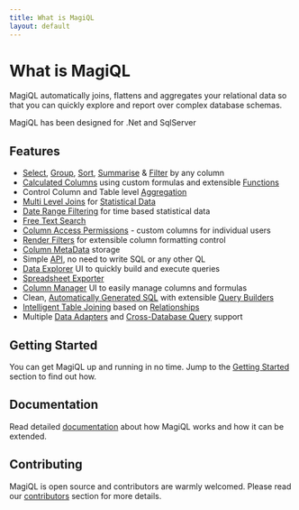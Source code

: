 ```yaml
---
title: What is MagiQL
layout: default
---
```


What is MagiQL
===================

MagiQL automatically joins, flattens and aggregates your relational data so that you can quickly explore and report over complex database schemas.

MagiQL has been designed for .Net and SqlServer

Features
------------
 * [Select](/docs/querying/query-model/#selected-columns), [Group](/docs/querying/query-model/#group-by-column), [Sort](/docs/querying/query-model/#order-by-column), [Summarise](/docs/querying/query-model/#summarise-by-column) & [Filter](/docs/querying/query-model/#column-filters) by any column
 * [Calculated Columns](/docs/components/calculated-columns/) using custom formulas and extensible [Functions](/docs/components/calculated-columns/#functions)
 * Control Column and Table level [Aggregation](/docs/components/column-definitions/#fieldaggregationmode)
 * [Multi Level Joins]() for [Statistical Data]()
 * [Date Range Filtering](/docs/querying/query-model/#date-range-filters) for time based statistical data
 * [Free Text Search](/docs/querying/query-model/#text-query)
 * [Column Access Permissions](/docs/components/column-definitions/)  - custom columns for individual users
 * [Render Filters](/docs/extensibility/render-filters/) for extensible column formatting control
 * [Column MetaData](/docs/components/column-metadata/) storage
 * Simple [API](/docs/api/), no need to write SQL or any other QL
 * [Data Explorer](/docs/ui/data-explorer/) UI to quickly build and execute queries
 * [Spreadsheet Exporter](/docs/components/spreadsheet-exporter/)
 * [Column Manager](/docs/ui/column-manager/) UI to easily manage columns and formulas
 * Clean, [Automatically Generated SQL](/docs/introduction/lifecycle/) with extensible [Query Builders](/docs/extensibility/sql-query/)
 * [Intelligent Table Joining](/docs/introduction/lifecycle/) based on [Relationships](/docs/components/table-mappings/)
 * Multiple [Data Adapters](/docs/introduction/getting-started/#data-adaptor-configuration) and [Cross-Database Query](/docs/components/table-mappings/) support

Getting Started
------------
You can get MagiQL up and running in no time. Jump to the [Getting Started](/docs/introduction/getting-started/) section to find out how.

Documentation
-----------
Read detailed [documentation](/docs/) about how MagiQL works and how it can be extended.

Contributing
-------------
MagiQL is open source and contributors are warmly welcomed. Please read our [contributors](/contribute/) section for more details.
